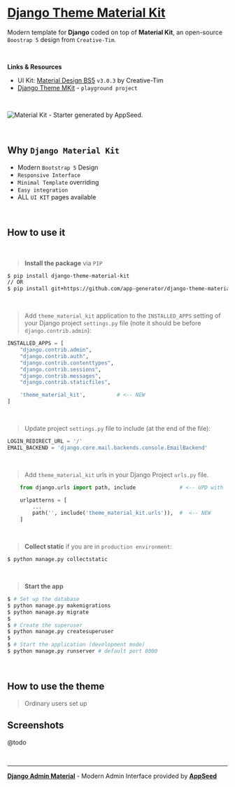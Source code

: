 # [Django Theme Material Kit](https://github.com/app-generator/django-theme-material-kit)

Modern template for **Django** coded on top of **Material Kit**, an open-source `Boostrap 5` design from `Creative-Tim`. 

<br>

**Links & Resources**

- UI Kit: [Material Design BS5](https://www.creative-tim.com/product/material-kit?AFFILIATE=128200) `v3.0.3` by Creative-Tim
- [Django Theme MKit](https://github.com/app-generator/django-theme-mkit-playground) - `playground project` 

<br />

![Material Kit - Starter generated by AppSeed.](https://user-images.githubusercontent.com/51070104/167396765-c88b7a95-155f-4236-8691-7b80fa2d9cd9.png)

<br>

## Why `Django Material Kit`

- Modern `Bootstrap 5` Design
- `Responsive Interface`
- `Minimal Template` overriding
- `Easy integration`
- ALL `UI KIT` pages available

<br />

## How to use it

<br />

> **Install the package** via `PIP` 

```bash
$ pip install django-theme-material-kit
// OR
$ pip install git+https://github.com/app-generator/django-theme-material-kit.git
```

<br />

> Add `theme_material_kit` application to the `INSTALLED_APPS` setting of your Django project `settings.py` file (note it should be before `django.contrib.admin`):

```python
INSTALLED_APPS = [
    "django.contrib.admin",
    "django.contrib.auth",
    "django.contrib.contenttypes",
    "django.contrib.sessions",
    "django.contrib.messages",
    "django.contrib.staticfiles",

    'theme_material_kit',          # <-- NEW 
]
```

<br />

> Update project `settings.py` file to include (at the end of the file):

```python
LOGIN_REDIRECT_URL = '/'
EMAIL_BACKEND = 'django.core.mail.backends.console.EmailBackend'
```

<br />

> Add `theme_material_kit` urls in your Django Project `urls.py` file.

```python
    from django.urls import path, include              # <-- UPD with 'include' directive

    urlpatterns = [
        ...
        path('', include('theme_material_kit.urls')),  #  <-- NEW
    ]
```

<br />

> **Collect static** if you are in `production environment`:

```bash
$ python manage.py collectstatic
```

<br />

> **Start the app**

```bash
$ # Set up the database
$ python manage.py makemigrations
$ python manage.py migrate
$
$ # Create the superuser
$ python manage.py createsuperuser
$
$ # Start the application (development mode)
$ python manage.py runserver # default port 8000
```

<br />

## How to use the theme

> Ordinary users set up

## Screenshots

@todo

<br />

---
**[Django Admin Material](https://github.com/app-generator/django-admin-material-dashboard)** - Modern Admin Interface provided by **[AppSeed](https://appseed.us/)**
